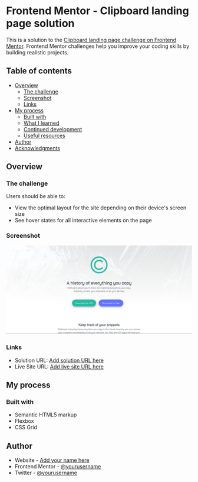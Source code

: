 # Frontend Mentor - Clipboard landing page solution

This is a solution to the [Clipboard landing page challenge on Frontend Mentor](https://www.frontendmentor.io/challenges/clipboard-landing-page-5cc9bccd6c4c91111378ecb9). Frontend Mentor challenges help you improve your coding skills by building realistic projects. 

## Table of contents

- [Overview](#overview)
  - [The challenge](#the-challenge)
  - [Screenshot](#screenshot)
  - [Links](#links)
- [My process](#my-process)
  - [Built with](#built-with)
  - [What I learned](#what-i-learned)
  - [Continued development](#continued-development)
  - [Useful resources](#useful-resources)
- [Author](#author)
- [Acknowledgments](#acknowledgments)


## Overview


### The challenge

Users should be able to:

- View the optimal layout for the site depending on their device's screen size
- See hover states for all interactive elements on the page


### Screenshot

![](./screenshot.png)


### Links

- Solution URL: [Add solution URL here](https://your-solution-url.com)
- Live Site URL: [Add live site URL here](https://yomaaroriode.github.io/clipboard-page)


## My process


### Built with

- Semantic HTML5 markup
- Flexbox
- CSS Grid


## Author

- Website - [Add your name here](https://www.yomaaroriode.com)
- Frontend Mentor - [@yourusername](https://www.frontendmentor.io/profile/YomaAroriode)
- Twitter - [@yourusername](https://www.twitter.com/YomaAroriode)